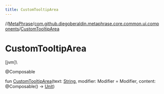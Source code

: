 ```yaml
---
title: CustomTooltipArea
---
```

//[MetaPhrase](../../index.html)/[com.github.diegoberaldin.metaphrase.core.common.ui.components](index.html)/[CustomTooltipArea](-custom-tooltip-area.html)



# CustomTooltipArea



[jvm]\




@Composable



fun [CustomTooltipArea](-custom-tooltip-area.html)(text: [String](https://kotlinlang.org/api/latest/jvm/stdlib/kotlin/-string/index.html), modifier: Modifier = Modifier, content: @Composable() -&gt; [Unit](https://kotlinlang.org/api/latest/jvm/stdlib/kotlin/-unit/index.html))




